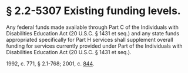 # § 2.2-5307 Existing funding levels.

<p>Any federal funds made available through Part C of the Individuals with Disabilities Education Act (20 U.S.C. § 1431 et seq.) and any state funds appropriated specifically for Part H services shall supplement overall funding for services currently provided under Part of the Individuals with Disabilities Education Act (20 U.S.C. § 1431 et seq.).</p><p>1992, c. 771, § 2.1-768; 2001, c. <a href='http://lis.virginia.gov/cgi-bin/legp604.exe?011+ful+CHAP0844'>844</a>.</p>